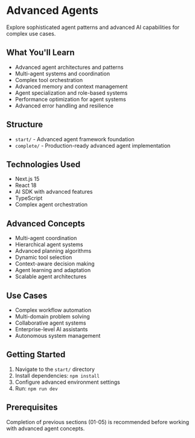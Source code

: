 # Advanced Agents

Explore sophisticated agent patterns and advanced AI capabilities for complex use cases.

## What You'll Learn

- Advanced agent architectures and patterns
- Multi-agent systems and coordination
- Complex tool orchestration
- Advanced memory and context management
- Agent specialization and role-based systems
- Performance optimization for agent systems
- Advanced error handling and resilience

## Structure

- `start/` - Advanced agent framework foundation
- `complete/` - Production-ready advanced agent implementation

## Technologies Used

- Next.js 15
- React 18
- AI SDK with advanced features
- TypeScript
- Complex agent orchestration

## Advanced Concepts

- Multi-agent coordination
- Hierarchical agent systems
- Advanced planning algorithms
- Dynamic tool selection
- Context-aware decision making
- Agent learning and adaptation
- Scalable agent architectures

## Use Cases

- Complex workflow automation
- Multi-domain problem solving
- Collaborative agent systems
- Enterprise-level AI assistants
- Autonomous system management

## Getting Started

1. Navigate to the `start/` directory
2. Install dependencies: `npm install`
3. Configure advanced environment settings
4. Run: `npm run dev`

## Prerequisites

Completion of previous sections (01-05) is recommended before working with advanced agent concepts.